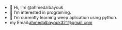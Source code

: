 - 👋 Hi, I’m @ahmedalbayouk
- 👀 I’m interested in programing.
- 🌱 I’m currently learning weep aplication using python.
- my Email:ahmedalbayouk321@gmail.com


